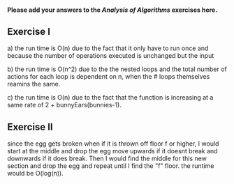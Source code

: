 #### Please add your answers to the ***Analysis of  Algorithms*** exercises here.

## Exercise I

a) the run time is O(n) due to the fact that it only have to run once and because the number of operations executed is unchanged but the input


b) the run time is O(n^2) due to the the nested loops and the total number of actions for each loop is dependent on n, when the # loops themselves reamins the same. 


c) the run time is O(n) due to the fact that the function is increasing at a same rate of 2 + bunnyEars(bunnies-1).


## Exercise II

since the egg gets broken when if it is thrown off floor f or higher, I would start at the middle and drop the egg  move upwards if it doesnt break and downwards if it does break.  Then I would find the middle for this new section and drop the egg and repeat until I find the "f" floor.  the runtime would be O(log(n)).

